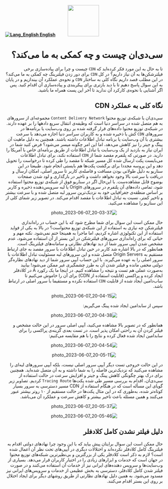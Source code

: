 [**![Lang_English](https://user-images.githubusercontent.com/125398461/229074810-599bd7f9-0bc1-44a9-b76e-90bf7e182314.png) English**](https://github.com/hiddify/hiddify-config/wiki/What-is-CDN-and-how-does-it-help-us%3F)&nbsp;&nbsp;&nbsp;&nbsp;&nbsp;&nbsp;&nbsp;&nbsp;&nbsp;&nbsp;<a href="https://github.com/hiddify/hiddify-config/wiki/%D9%87%D9%85%D9%87-%D8%A2%D9%85%D9%88%D8%B2%D8%B4%E2%80%8C%D9%87%D8%A7-%D9%88-%D9%88%DB%8C%D8%AF%D8%A6%D9%88%D9%87%D8%A7"><img width="100" src="https://github.com/hiddify/hiddify-config/assets/125398461/3704cd84-eee6-4c45-abe7-3c02936bbebb" /></a>

<div dir="rtl">



# سی‌دی‌ان چیست و چه کمکی به ما می‌کند؟

تا به حال به این مورد فکر کرده‌اید که `CDN` چیست و چرا برای پیاده‌سازی برخی فیلترشکن‌ها به آن نیاز داریم؟ در کل `CDN` برای دور زدن فیلترینگ چه کمکی به ما ‌می‌کند؟
در این مطلب قصد داریم نگاه کلی به ساختار `CDN` و نحوه‌ی عملکرد آن بیندازیم و در پایان به این سوال پاسخ دهیم تا با دید بازتری برای پیکربندی و پیاده‌سازی آن اقدام کنید. پس اگر آشنایی با نحوه‌ی کارکرد آن ندارید تا آخر این پست همراه ما باشید.


## نگاه کلی به عملکرد CDN
سی‌دی‌ان یا شبکه‌ی توزیع محتوا `Content Delivery Network` مجموعه‌ای از سرورهای به هم متصل شده در سراسر دنیا است که وظیفه‌ی انتقال سریع داده‎ها را بر عهده دارند. در شبکه‌ی توزیع محتوا داده‌های قرار گرفته شده بر روی وب‌سایت‌ یا برنامه‌ها در سرورهای `CDN` کش یا ذخیره شده و به کاربران سراسر دنیا اجازه می‌دهد با سرعت بیشتری با آن وب‌سایت یا برنامه تبادل اطلاعات داشته باشند. همچنین به دلیل ماهیت آن پینگ و جیتر را نیز کاهش می‌دهد، اما این امر چگونه میسر می‌شود؟ فرض کنید شما در ایران نیاز به بازدید از یک وب‌سایت یا تبادل اطلاعات از طریق برنامه‌ای خاص با آمریکا را دارید. در صورتی که پلتفرم مقصد شما از `CDN` استفاده نکند، برای تبادل اطلاعات می‌بایست پکت ارسال شده کل مسیر شبکه‌ تا مقصد را طی کرده تا درخواست را تحویل دهد و این پروسه مجددا برای برگشت پکت‌ها هم بایستی انجام شود. طبیعتا در این سناریو به دلیل طولانی بودن مسافت و فاصله‌ی کاربر تا سرور اصلی، امکان ارسال و دریافت با سرعت بالا وجود نخواهد داشت و تاخیر در بارگذاری و لود شدن صفحات بوضوح قابل مشاهده‌ست.
با این‌حال اگر در سناریو فوق از شبکه‌ی توزیع محتوا استفاده شود، تمامی داده‌های آن پلتفرم در سرورهای Origin یا لبه سرویس‌دهنده ذخیره و کاربر بر اساس منطقه‌ی جغرافیایی خود به نزدیک‌ترین سرور لبه متصل شده و با سرعت بیشتر و تاخیر کمتر، نسبت به تبادل اطلاعات با مقصد اقدام می‌کند. در تصویر زیر شمای کلی از این سناریو را مشاهده می‌کنید.


<div align=center>

![photo_2023-06-07_20-03-37](https://github.com/hiddify/hiddify-config/assets/125398461/d0e44fdf-b494-4881-ad99-13d5824a9f83)
</div>

حال ممکن است این سوال برای شما مطرح شود که با این حساب در راه‌اندازی فیلترشکن چه نیازی به استفاده از این شبکه‌ی توزیع محتواست؟
در بالا به یکی از فواید استفاده از این تکنولوژی اشاره کردیم، اما ماجرا به همینجا ختم نمی‌شود. نکته مهم و حیاتی که برای راه‌اندازی سرورهای فیلترشکن در این بستر از آن استفاده می‌شود، عدم مشخص شدن آیپی سرور شما از دید نهادهای نظارتی و سامانه‌های فیلترینگ است. همانطور که در بالا اشاره شد کاربر در حین تبادل اطلاعات با سرور مقصد به جای ارتباط مستقیم به Origin Servers متصل شده و این سرورهای لبه مسئولیت تبادل اطلاعات با سرور اصلی را به عهده می‌گیرند. با این حساب آیپی سرور شما از دید نهادهای نظاره‌گر دولتی مخفی مانده و فیلتر شدن آن به طرز چشمگیری غیر ممکن می‌شود!
بیایید به‌صورت عملی هم تست و نتیجه را مشاهده کنیم. در اینجا ما یک رکورد A در کلادفلر ایجاد کرده و پراکسی (قابلیت استفاده از CDN) برای آن را خاموش می‌کنیم تا ساب‌دامین ایجاد شده از قابلیت `CDN` استفاده نکرده و مستقیما با سرور اصلی در ارتباط باشد.


<div align=center>

![photo_2023-06-07_20-04-15](https://github.com/hiddify/hiddify-config/assets/125398461/09f0c5f3-e5d0-41c6-81da-ac3e016ebc6b)

</div>

سپس از سابدامین ایجاد شده پینگ می‌گیریم:


<div align=center>

![photo_2023-06-07_20-04-38](https://github.com/hiddify/hiddify-config/assets/125398461/16868a83-6991-43f2-9969-1802801eb12f)

</div>

همانطور که در تصویر بالا مشاهده می‌کنید، آیپی اصلی سرور در این حالت مشخص و فیلتر کردن آن به راحتی امکان پذیر است.
در تست بعدی گزینه‌ی پراکسی را برای سابدامین ایجاد شده فعال کرده و نتایج را با هم مقایسه می‌کنیم:


<div align=center>

![photo_2023-06-07_20-04-54](https://github.com/hiddify/hiddify-config/assets/125398461/0705bdaf-2e9a-4f3a-9c76-e966d5b2db6c)
</div>

<div align=center>

![photo_2023-06-07_20-05-11](https://github.com/hiddify/hiddify-config/assets/125398461/fa4c2070-3d9c-4e04-9fce-46d3bf501998)

</div>

در این حالت خروجی تست دیگر آیپی سرور اصلی نیست، بلکه آیپی سرورهای لبه‌ای را مشاهده می‌کنید که نزدیک‌ترین فاصله را به شما داشته و به آن متصل شده‌اید.
همچنین برای درک بهتر چگونگی کاهش پینگ و جیتر و افزایش سرعت در حالت استفاده از سی‌دی‌ان، اقدام به بررسی مسیر طی شده پکت‌ها `Tracing Route` کردیم. تصاویر زیر گویای این مسأله‌ است که در هنگام استفاده از CDN مسیر دسترسی به سرور بسیار کوتاه‌تر شده، به‌طوری که در این مثال پکت‌ها در حالت مستقیم از ۱۰ روتر بیشتر عبور می‌کنند و همین مسئله باعث تاخیر بیشتر و کاهش سرعت و عملکرد آن می‌باشد.

<div align=center>

![photo_2023-06-07_20-05-37](https://github.com/hiddify/hiddify-config/assets/125398461/a257a199-b7f7-48a5-8734-2364c9338326)
</div>

<div align=center>

![photo_2023-06-07_20-05-46](https://github.com/hiddify/hiddify-config/assets/125398461/ebca35d6-0ffa-4ec1-8bf7-87fda03aed7c)
</div>

## دلیل فیلتر نشدن کامل کلادفلر
حال ممکن است این سوال برایتان پیش بیاید که با این وجود چرا نهادهای دولتی اقدام به فیلترینگ کامل کلادفلر نکرده‌اند و اختلالات دیگری در آیپی‌های تحت نظر آن اعمال شده است؟ لازم به ذکر است کلادفلر یکی از بزرگترین و بی‌نظیرترین شبکه‌های توزیع محتوا در جهان است که خدمات و ابزارهای زیادی را در اختیار کاربران قرار می‌دهد. بسیاری از وب‌سایت‌ها و سرویس دهنده‌های ایرانی نیز از خدمات آن استفاده می‌کنند و در صورت فیلتر شدن کامل کلادفلر، دسترسی به بخش عظیمی از خدمات و سرویس‌های ایرانی نیز مسدود می‌شود. به همین دلیل نهادهای نظارتی از طریق روشهای دیگر برای ایجاد اختلال بر روی این بستر اقدام می‌کنند.


